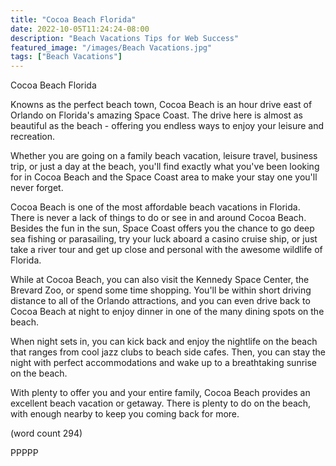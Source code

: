 ```yaml
---
title: "Cocoa Beach Florida"
date: 2022-10-05T11:24:24-08:00
description: "Beach Vacations Tips for Web Success"
featured_image: "/images/Beach Vacations.jpg"
tags: ["Beach Vacations"]
---
```


Cocoa Beach Florida

Knowns as the perfect beach town, Cocoa Beach is an
hour drive east of Orlando on Florida's amazing
Space Coast.  The drive here is almost as beautiful
as the beach - offering you endless ways to enjoy
your leisure and recreation.

Whether you are going on a family beach vacation,
leisure travel, business trip, or just a day at the
beach, you'll find exactly what you've been looking
for in Cocoa Beach and the Space Coast area to make
your stay one you'll never forget.

Cocoa Beach is one of the most affordable beach
vacations in Florida.  There is never a lack of things
to do or see in and around Cocoa Beach.  Besides the
fun in the sun, Space Coast offers you the chance
to go deep sea fishing or parasailing, try your
luck aboard a casino cruise ship, or just take a 
river tour and get up close and personal with the 
awesome wildlife of Florida.

While at Cocoa Beach, you can also visit the Kennedy
Space Center, the Brevard Zoo, or spend some time
shopping.  You'll be within short driving distance
to all of the Orlando attractions, and you can even
drive back to Cocoa Beach at night to enjoy dinner
in one of the many dining spots on the beach.

When night sets in, you can kick back and enjoy
the nightlife on the beach that ranges from cool
jazz clubs to beach side cafes.  Then, you can
stay the night with perfect accommodations and 
wake up to a breathtaking sunrise on the beach.

With plenty to offer you and your entire family,
Cocoa Beach provides an excellent beach vacation or
getaway.  There is plenty to do on the beach, with
enough nearby to keep you coming back for more.

(word count 294)

PPPPP
